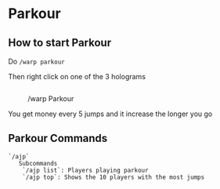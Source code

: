 # Parkour

## How to start Parkour
Do `/warp parkour`

Then right click on one of the 3 holograms 
<figure><img src="../../../.gitbook/assets/warp-parkour" alt=""><figcaption><p>/warp Parkour</p></figcaption></figure>

You get money every 5 jumps and it increase the longer you go

## Parkour Commands
    `/ajp`
       Subcommands
        `/ajp list`: Players playing parkour
        `/ajp top`: Shows the 10 players with the most jumps
